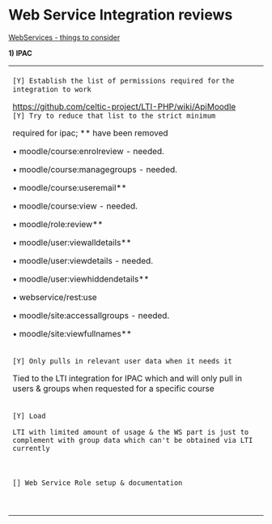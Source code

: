 # Web Service Integration reviews

[WebServices - things to consider](WebServices_-_things_to_consider)

**1) IPAC**

<table>
<tbody>
<tr class="odd">
<td><p><code class="java plain" style="text-align: left;">[Y] Establish the list of permissions required </code><code class="java keyword" style="text-align: left;">for</code> <code class="java plain" style="text-align: left;">the integration to work</code></p>
<p><a href="https://github.com/celtic-project/LTI-PHP/wiki/ApiMoodle" class="uri">https://github.com/celtic-project/LTI-PHP/wiki/ApiMoodle</a><br />
<code class="java plain" style="text-align: left;">[Y] Try to reduce that list to the strict minimum</code></p>
<p>required for ipac; ** have been removed</p>
<p>• moodle/course:enrolreview - needed.</p>
<p>• moodle/course:managegroups - needed.</p>
<p>• moodle/course:useremail**</p>
<p>• moodle/course:view - needed.</p>
<p>• moodle/role:review**</p>
<p>• moodle/user:viewalldetails**</p>
<p>• moodle/user:viewdetails - needed.</p>
<p>• moodle/user:viewhiddendetails**</p>
<p>• webservice/rest:use</p>
<p>• moodle/site:accessallgroups - needed.</p>
<p>• moodle/site:viewfullnames**</p>
<p><br />
<code class="java plain" style="text-align: left;">[Y] Only pulls in relevant user data when it needs it</code></p>
<p>Tied to the LTI integration for IPAC which and will only pull in users &amp; groups when requested for a specific course</p>
<p><br />
<code class="java plain" style="text-align: left;">[Y] Load</code></p>
<p><code class="java plain" style="text-align: left;">LTI with limited amount of usage &amp; the WS part is just to complement with group data which can't be obtained via LTI currently</code></p>
<p><br />
</p>
<p><code class="java plain" style="text-align: left;">[] Web Service Role setup &amp; documentation</code></p>
<p><br />
</p></td>
</tr>
</tbody>
</table>


